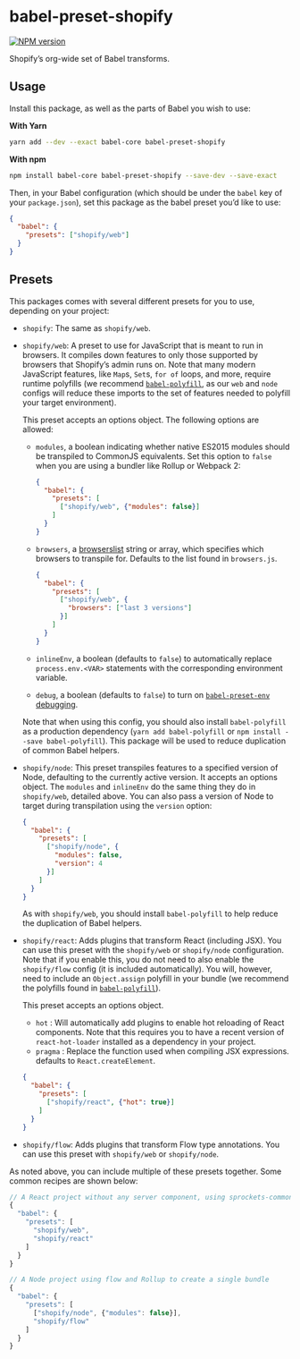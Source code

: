 # babel-preset-shopify

[![NPM version][npm-image]][npm-url]

Shopify’s org-wide set of Babel transforms.

## Usage

Install this package, as well as the parts of Babel you wish to use:

**With Yarn**

```bash
yarn add --dev --exact babel-core babel-preset-shopify
```

**With npm**

```bash
npm install babel-core babel-preset-shopify --save-dev --save-exact
```

Then, in your Babel configuration (which should be under the `babel` key of your `package.json`), set this package as the babel preset you’d like to use:

```json
{
  "babel": {
    "presets": ["shopify/web"]
  }
}
```

## Presets

This packages comes with several different presets for you to use, depending on your project:

- `shopify`: The same as `shopify/web`.

- `shopify/web`: A preset to use for JavaScript that is meant to run in browsers. It compiles down features to only those supported by browsers that Shopify’s admin runs on. Note that many modern JavaScript features, like `Map`s, `Set`s, `for of` loops, and more, require runtime polyfills (we recommend [`babel-polyfill`](https://babeljs.io/docs/usage/polyfill/), as our `web` and `node` configs will reduce these imports to the set of features needed to polyfill your target environment).

  This preset accepts an options object. The following options are allowed:

    - `modules`, a boolean indicating whether native ES2015 modules should be transpiled to CommonJS equivalents. Set this option to `false` when you are using a bundler like Rollup or Webpack 2:

      ```json
      {
        "babel": {
          "presets": [
            ["shopify/web", {"modules": false}]
          ]
        }
      }
      ```

    - `browsers`, a [browserslist](https://github.com/ai/browserslist) string or array, which specifies which browsers to transpile for. Defaults to the list found in `browsers.js`.

      ```json
      {
        "babel": {
          "presets": [
            ["shopify/web", {
              "browsers": ["last 3 versions"]
            }]
          ]
        }
      }
      ```

    - `inlineEnv`, a boolean (defaults to `false`) to automatically replace `process.env.<VAR>` statements with the corresponding environment variable.

    - `debug`, a boolean (defaults to `false`) to turn on [`babel-preset-env` debugging](https://github.com/babel/babel/tree/master/packages/babel-preset-env#debug).

  Note that when using this config, you should also install `babel-polyfill` as a production dependency (`yarn add babel-polyfill` or `npm install --save babel-polyfill`). This package will be used to reduce duplication of common Babel helpers.

- `shopify/node`: This preset transpiles features to a specified version of Node, defaulting to the currently active version. It accepts an options object. The `modules` and `inlineEnv` do the same thing they do in `shopify/web`, detailed above. You can also pass a version of Node to target during transpilation using the `version` option:

  ```json
  {
    "babel": {
      "presets": [
        ["shopify/node", {
          "modules": false,
          "version": 4
        }]
      ]
    }
  }
  ```

  As with `shopify/web`, you should install `babel-polyfill` to help reduce the duplication of Babel helpers.

- `shopify/react`: Adds plugins that transform React (including JSX). You can use this preset with the `shopify/web` or `shopify/node` configuration. Note that if you enable this, you do not need to also enable the `shopify/flow` config (it is included automatically). You will, however, need to include an `Object.assign` polyfill in your bundle (we recommend the polyfills found in [`babel-polyfill`](https://babeljs.io/docs/usage/polyfill/)).

  This preset accepts an options object.
  - `hot` : Will automatically add plugins to enable hot reloading of React components. Note that this requires you to have a recent version of `react-hot-loader` installed as a dependency in your project.
  - `pragma` : Replace the function used when compiling JSX expressions. defaults to `React.createElement`.

  ```json
  {
    "babel": {
      "presets": [
        ["shopify/react", {"hot": true}]
      ]
    }
  }
  ```

- `shopify/flow`: Adds plugins that transform Flow type annotations. You can use this preset with `shopify/web` or `shopify/node`.

As noted above, you can include multiple of these presets together. Some common recipes are shown below:

```js
// A React project without any server component, using sprockets-commoner for bundling
{
  "babel": {
    "presets": [
      "shopify/web",
      "shopify/react"
    ]
  }
}

// A Node project using flow and Rollup to create a single bundle
{
  "babel": {
    "presets": [
      ["shopify/node", {"modules": false}],
      "shopify/flow"
    ]
  }
}
```

[npm-url]: https://npmjs.org/package/babel-preset-shopify
[npm-image]: http://img.shields.io/npm/v/babel-preset-shopify.svg?style=flat-square

